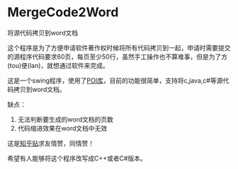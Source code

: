 MergeCode2Word
==============

将源代码拷贝到word文档

这个程序是为了方便申请软件著作权时候将所有代码拷贝到一起，申请时需要提交的源程序代码要求60页，每页至少50行，虽然手工操作也不算难事，但是为了方(tou)便(lan)，就想通过软件来完成。

这是一个swing程序，使用了[POI库](http://poi.apache.org/)，目前的功能很简单，支持将c,java,c#等源代码拷贝到word文档。

缺点：

1. 无法判断要生成的word文档的页数
2. 代码缩进效果在word文档中无效

这是[知乎贴](http://www.zhihu.com/question/22798494)求友情赞，同情赞！

希望有人能够将这个程序改写成C++或者C#版本。
